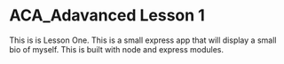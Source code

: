 # ACA_Adavanced Lesson 1
This is is Lesson One. This is a small express app that will display a small bio of myself.
This is built with node and express modules.

